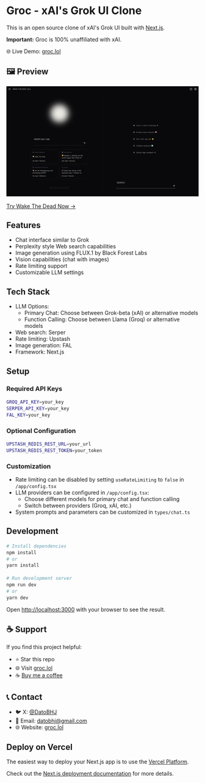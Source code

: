 # Groc - xAI's Grok UI Clone

This is an open source clone of xAI's Grok UI built with [Next.js](https://nextjs.org).

**Important:** Groc is 100% unaffiliated with xAI.

🌐 Live Demo: [groc.lol](https://www.groc.lol)

## 🖼️ Preview

![Website Preview](https://github.com/DatoBHJ/wakethedead/blob/main/assets/preview.png?raw=true)

[Try Wake The Dead Now →](https://www.groc.lol)

## Features

- Chat interface similar to Grok
- Perplexity style Web search capabilities
- Image generation using FLUX.1 by Black Forest Labs
- Vision capabilities (chat with images)
- Rate limiting support
- Customizable LLM settings

## Tech Stack

- LLM Options:
  - Primary Chat: Choose between Grok-beta (xAI) or alternative models
  - Function Calling: Choose between Llama (Groq) or alternative models
- Web search: Serper
- Rate limiting: Upstash
- Image generation: FAL
- Framework: Next.js

## Setup

### Required API Keys

```bash
GROQ_API_KEY=your_key
SERPER_API_KEY=your_key
FAL_KEY=your_key
```

### Optional Configuration

```bash
UPSTASH_REDIS_REST_URL=your_url
UPSTASH_REDIS_REST_TOKEN=your_token
```

### Customization

- Rate limiting can be disabled by setting `useRateLimiting` to `false` in `/app/config.tsx`
- LLM providers can be configured in `/app/config.tsx`:
  - Choose different models for primary chat and function calling
  - Switch between providers (Groq, xAI, etc.)
- System prompts and parameters can be customized in `types/chat.ts`

## Development

```bash
# Install dependencies
npm install
# or
yarn install

# Run development server
npm run dev
# or
yarn dev
```

Open [http://localhost:3000](http://localhost:3000) with your browser to see the result.

## ☕ Support

If you find this project helpful:
- ⭐ Star this repo
- 🌐 Visit [groc.lol](https://www.groc.lol)
- ☕ [Buy me a coffee](https://buymeacoffee.com/KingBob)

## 📞 Contact

- 🐦 X: [@DatoBHJ](https://x.com/DatoBHJ)
- 📧 Email: datobhj@gmail.com
- 🌐 Website: [groc.lol](https://www.groc.lol)

## Deploy on Vercel

The easiest way to deploy your Next.js app is to use the [Vercel Platform](https://vercel.com/new?utm_medium=default-template&filter=next.js&utm_source=create-next-app&utm_campaign=create-next-app-readme).

Check out the [Next.js deployment documentation](https://nextjs.org/docs/app/building-your-application/deploying) for more details.